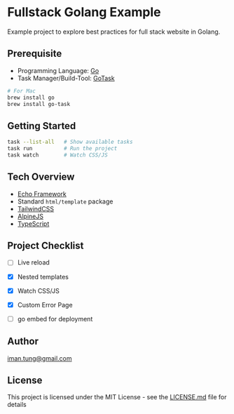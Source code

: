 # Fullstack Golang Example

Example project to explore best practices for full stack website in Golang.

## Prerequisite

- Programming Language: [Go](https://go.dev/) 
- Task Manager/Build-Tool: [GoTask](https://taskfile.dev/)

```bash
# For Mac
brew install go
brew install go-task
```

## Getting Started
```bash
task --list-all   # Show available tasks
task run          # Run the project
task watch        # Watch CSS/JS 
```

## Tech Overview

- [Echo Framework](https://echo.labstack.com/)
- Standard `html/template` package
- [TailwindCSS](https://tailwindcss.com/)
- [AlpineJS](https://alpinejs.dev/)
- [TypeScript](https://www.typescriptlang.org/)

## Project Checklist


- [ ] Live reload
- [x] Nested templates
- [x] Watch CSS/JS
- [x] Custom Error Page
- [ ] go embed for deployment


## Author

<iman.tung@gmail.com>


## License

This project is licensed under the MIT License - see the [LICENSE.md](LICENSE.md) file for details